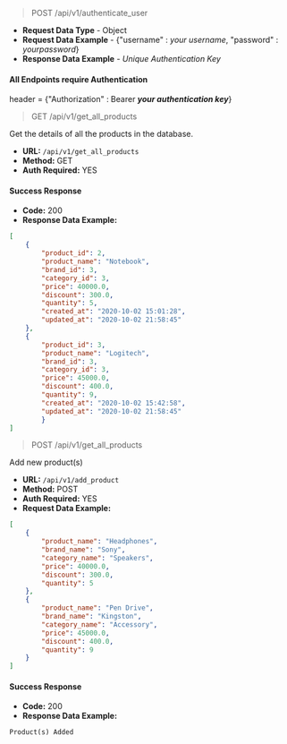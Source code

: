 
> POST /api/v1/authenticate_user
- **Request Data Type** - Object
- **Request Data Example** - {"username" : *your username*, "password" : *yourpassword*}
- **Response Data Example** - *Unique Authentication Key* 

#### All Endpoints require Authentication

header = {"Authorization" : Bearer ***your authentication key***}

> GET /api/v1/get_all_products

Get the details of all the products in the database.

- **URL:** `/api/v1/get_all_products`
- **Method:** GET
- **Auth Required:** YES

#### Success Response
- **Code:** 200
- **Response Data Example:**
```json
[
    {
        "product_id": 2, 
        "product_name": "Notebook", 
        "brand_id": 3, 
        "category_id": 3, 
        "price": 40000.0, 
        "discount": 300.0,
        "quantity": 5, 
        "created_at": "2020-10-02 15:01:28", 
        "updated_at": "2020-10-02 21:58:45"
    }, 
    {
        "product_id": 3,
        "product_name": "Logitech",
        "brand_id": 3,
        "category_id": 3,
        "price": 45000.0,
        "discount": 400.0,
        "quantity": 9,
        "created_at": "2020-10-02 15:42:58",
        "updated_at": "2020-10-02 21:58:45"
        }
]
```

> POST /api/v1/get_all_products

Add new product(s)

- **URL:** `/api/v1/add_product`
- **Method:** POST
- **Auth Required:** YES
- **Request Data Example:**
```json
[
    {
        "product_name": "Headphones", 
        "brand_name": "Sony", 
        "category_name": "Speakers", 
        "price": 40000.0, 
        "discount": 300.0,
        "quantity": 5
    }, 
    {
        "product_name": "Pen Drive",
        "brand_name": "Kingston",
        "category_name": "Accessory",
        "price": 45000.0,
        "discount": 400.0,
        "quantity": 9
    }
]
```

#### Success Response
- **Code:** 200
- **Response Data Example:** 
```
Product(s) Added
```






